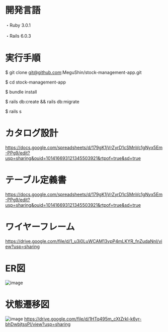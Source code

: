 # 開発言語
・Ruby 3.0.1

・Rails 6.0.3

# 実行手順

$ git clone git@github.com:MeguShin/stock-management-app.git

$ cd stock-management-app

$ bundle install

$ rails db:create && rails db:migrate

$ rails s

# カタログ設計

https://docs.google.com/spreadsheets/d/179gK1jVrZyrD1cSMnVc1gNyx5Em-PPg9/edit?usp=sharing&ouid=101416693121345503921&rtpof=true&sd=true

# テーブル定義書

https://docs.google.com/spreadsheets/d/179gK1jVrZyrD1cSMnVc1gNyx5Em-PPg9/edit?usp=sharing&ouid=101416693121345503921&rtpof=true&sd=true

# ワイヤーフレーム

https://drive.google.com/file/d/1_u3i0LuWCAM13vpP4mLKYR_fnZudaNnl/view?usp=sharing

# ER図

![image](https://github.com/MeguShin/stock-management-app/assets/124676146/1a45d34b-e907-4935-b06c-aa955aa242c7)

# 状態遷移図

![image](https://github.com/MeguShin/stock-management-app/assets/124676146/75719c40-e394-4a51-ac7d-a1c3f7fab542)
https://drive.google.com/file/d/1HTq495m_cXtZrkl-k6yr-bhDwbjtssPl/view?usp=sharing
#



